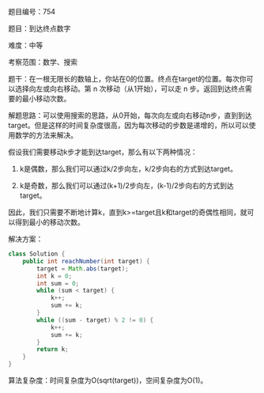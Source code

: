题目编号：754

题目：到达终点数字

难度：中等

考察范围：数学、搜索

题干：在一根无限长的数轴上，你站在0的位置。终点在target的位置。每次你可以选择向左或向右移动。第 n 次移动（从1开始），可以走 n 步。返回到达终点需要的最小移动次数。

解题思路：可以使用搜索的思路，从0开始，每次向左或向右移动n步，直到到达target。但是这样的时间复杂度很高，因为每次移动的步数是递增的，所以可以使用数学的方法来解决。

假设我们需要移动k步才能到达target，那么有以下两种情况：

1. k是偶数，那么我们可以通过k/2步向左，k/2步向右的方式到达target。

2. k是奇数，那么我们可以通过(k+1)/2步向左，(k-1)/2步向右的方式到达target。

因此，我们只需要不断地计算k，直到k>=target且k和target的奇偶性相同，就可以得到最小的移动次数。

解决方案：

```java
class Solution {
    public int reachNumber(int target) {
        target = Math.abs(target);
        int k = 0;
        int sum = 0;
        while (sum < target) {
            k++;
            sum += k;
        }
        while ((sum - target) % 2 != 0) {
            k++;
            sum += k;
        }
        return k;
    }
}
```

算法复杂度：时间复杂度为O(sqrt(target))，空间复杂度为O(1)。